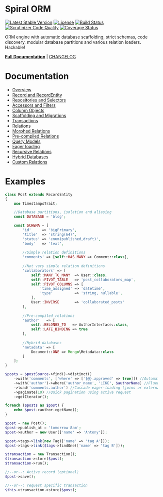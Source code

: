 Spiral ORM
========
[![Latest Stable Version](https://poser.pugx.org/spiral/orm/v/stable)](https://packagist.org/packages/spiral/orm) 
[![License](https://poser.pugx.org/spiral/orm/license)](https://packagist.org/packages/spiral/orm)
[![Build Status](https://travis-ci.org/spiral/orm.svg?branch=master)](https://travis-ci.org/spiral/orm)
[![Scrutinizer Code Quality](https://scrutinizer-ci.com/g/spiral/orm/badges/quality-score.png?b=master)](https://scrutinizer-ci.com/g/spiral/orm/?branch=master)
[![Coverage Status](https://coveralls.io/repos/github/spiral/orm/badge.svg?branch=master)](https://coveralls.io/github/spiral/orm?branch=master)

ORM engine with automatic database scaffolding, strict schemas, code discovery, modular database partitions and various relation loaders. Hackable!

<b>[Full Documentation](http://spiral-framework.com/guide)</b> | [CHANGELOG](/CHANGELOG.md)

# Documentation
 * [Overview](https://spiral-framework.com/guide/orm-overview)
 * [Record and RecordEntity](https://spiral-framework.com/guide/orm-entities)
 * [Repositories and Selectors](https://spiral-framework.com/guide/orm-repositories)
 * [Accessors and Filters](https://spiral-framework.com/guide/orm-accessors)
 * [Column Objects](https://spiral-framework.com/guide/orm-columns)
 * [Scaffolding and Migrations](https://spiral-framework.com/guide/orm-scaffolding)
 * [Transactions](https://spiral-framework.com/guide/orm-transactions)
 * [Relations](https://spiral-framework.com/guide/orm-relations)
 * [Morphed Relations](https://spiral-framework.com/guide/orm-morphed-relations)
 * [Pre-compiled Relations](https://spiral-framework.com/guide/orm-late-binding)
 * [Query Models](https://spiral-framework.com/guide/orm-query)
 * [Eager loading](https://spiral-framework.com/guide/orm-loading)
 * [Recursive Relations](https://spiral-framework.com/guide/orm-recursive-relations)
 * [Hybrid Databases](https://spiral-framework.com/guide/orm-odm-bridged)
 * [Custom Relations](https://spiral-framework.com/guide/orm-custom-relations)

# Examples

```php
class Post extends RecordEntity
{
    use TimestampsTrait;

    //Database partitions, isolation and aliasing
    const DATABASE = 'blog';

    const SCHEMA = [
        'id'     => 'bigPrimary',
        'title'  => 'string(64)',
        'status' => 'enum(published,draft)',
        'body'   => 'text',
        
        //Simple relation definitions
        'comments' => [self::HAS_MANY => Comment::class],
        
        //Not very simple relation definitions
        'collaborators' => [
            self::MANY_TO_MANY  => User::class,
            self::PIVOT_TABLE   => 'post_collaborators_map',
            self::PIVOT_COLUMNS => [
                'time_assigned' => 'datetime',
                'type'          => 'string, nullable',
            ],
            User::INVERSE       => 'collaborated_posts'
        ],
        
        //Pre-compiled relations
        'author'   => [
            self::BELONGS_TO   => AuthorInterface::class,
            self::LATE_BINDING => true
        ],
               
        //Hybrid databases
        'metadata' => [
            Document::ONE => Mongo\Metadata::class
        ]
    ];
}
```

```php
$posts = $postSource->find()->distinct()
    ->with('comments', ['where' => ['{@}.approved' => true]]) //Automatic joins
    ->with('author')->where('author_name', 'LIKE', $authorName) //Fluent
    ->load('comments.author') //Cascade eager-loading (joins or external query)
    ->paginate(10) //Quick pagination using active request
    ->getIterator();

foreach ($posts as $post) {
    echo $post->author->getName();
}
```

```php
$post = new Post();
$post->publish_at = 'tomorrow 8am';
$post->author = new User(['name' => 'Antony']);

$post->tags->link(new Tag(['name' => 'tag A']));
$post->tags->link($tags->findOne(['name' => 'tag B']));

$transaction = new Transaction();
$transaction->store($post);
$transaction->run();

//--or--: Active record (optional)
$post->save();

//--or--: request specific transaction
$this->transaction->store($post);
```
